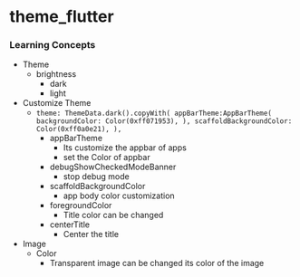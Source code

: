 # theme_flutter

### Learning Concepts
- Theme
    - brightness
        - dark
        - light
- Customize Theme
    - `theme: ThemeData.dark().copyWith(
      appBarTheme:AppBarTheme(
      backgroundColor: Color(0xff071953),
      ),
      scaffoldBackgroundColor: Color(0xff0a0e21),
      ),`
        - appBarTheme
            - Its customize the appbar of apps
            - set the Color of appbar
        - debugShowCheckedModeBanner
            - stop debug mode
        - scaffoldBackgroundColor
            - app body color customization
        - foregroundColor
            - Title color can be changed
        - centerTitle
            - Center the title
- Image
    - Color
        - Transparent image can be changed its color of the image
